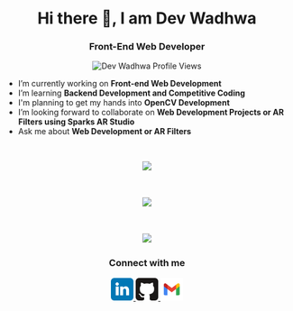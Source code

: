 <h1 align="center"> Hi there 👋, I am Dev Wadhwa</h1>
<h3 align="center"> Front-End Web Developer </h3>

<p align="center"> <img src="https://komarev.com/ghpvc/?username=devwadhwa01" alt="Dev Wadhwa Profile Views" /> </p>

- I’m currently working on **Front-end Web Development**
- I’m learning **Backend Development and Competitive Coding**
- I'm planning to get my hands into **OpenCV Development**
- I’m looking forward to collaborate on **Web Development Projects or AR Filters using Sparks AR Studio**
- Ask me about **Web Development or AR Filters**
<br>

<p align="center"><img src="https://github-readme-stats.vercel.app/api?username=devwadhwa01&show_icons=true&hide_border=false&theme=dark" />
</p>

<br>

<p align="center"><img src="https://github-readme-stats.vercel.app/api/top-langs/?username=devwadhwa01&layout=compact&theme=dark" />  
</p>

<br>

<p align="center"><img src="https://github-readme-streak-stats.herokuapp.com/?user=devwadhwa01&theme=light" />
</p>

<h3 align="center"> Connect with me</h3>
<div align="center">
  <a href="https://www.linkedin.com/in/dev-wadhwa/" target="_blank">
    <img src="https://github.com/edent/SuperTinyIcons/blob/master/images/svg/linkedin.svg" target="_blank" alt="Linkedin" width="40px" >
  </a>
    <a href="https://github.com/devwadhwa01" target="_blank">
    <img src="https://github.com/edent/SuperTinyIcons/blob/master/images/svg/github.svg" target="_blank" alt="Github" width="40px" >
  </a>
  <a href="mailto:devwadhwa01@gmail.com" target="_blank">
    <img src="https://github.com/edent/SuperTinyIcons/blob/master/images/svg/gmail.svg" target="_blank" alt="Gmail" width="40px" >
  </a>
 <br/>
</div>
